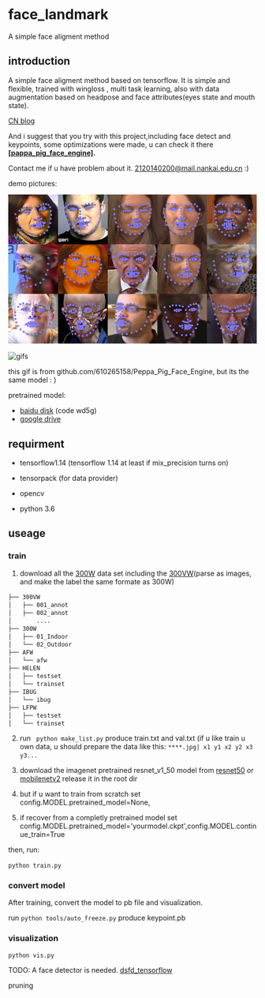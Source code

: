 # face_landmark
A simple face aligment method


## introduction
A simple face aligment method based on tensorflow. 
It is simple and flexible, trained with wingloss , multi task learning, also with data augmentation based on headpose and face attributes(eyes state and mouth state).

[CN blog](https://blog.csdn.net/qq_35606924/article/details/99711208)

And i suggest that you try with this project,including face detect and keypoints, some optimizations were made, u can check it there **[[pappa_pig_face_engine]](github.com/610265158/Peppa_Pig_Face_Engine).**

Contact me if u have problem about it. 2120140200@mail.nankai.edu.cn :)

demo pictures:

![samples](https://github.com/610265158/face_landmark/blob/master/figures/tmp_screenshot_18.08.20192.png)

![gifs](https://github.com/610265158/Peppa_Pig_Face_Engine/blob/master/figure/sample.gif)

this gif is from github.com/610265158/Peppa_Pig_Face_Engine, but its the same model : )

pretrained model:

+ [baidu disk](https://pan.baidu.com/s/1jPW9cq9V9sJDrcrtcqpmLQ)  (code wd5g)
+ [google drive](https://drive.google.com/drive/folders/1YHtaLkalAqURbkIYYJBLf6HJZzd6vzOG?usp=sharing)


## requirment

+ tensorflow1.14    (tensorflow 1.14 at least if mix_precision turns on)

+ tensorpack (for data provider)

+ opencv

+ python 3.6


## useage

### train

1. download all the [300W](https://ibug.doc.ic.ac.uk/resources/facial-point-annotations/) data set including the [300VW](https://ibug.doc.ic.ac.uk/resources/300-VW/)(parse as images, and make the label the same formate as 300W)
```
├── 300VW
│   ├── 001_annot
│   ├── 002_annot
│       ....
├── 300W
│   ├── 01_Indoor
│   └── 02_Outdoor
├── AFW
│   └── afw
├── HELEN
│   ├── testset
│   └── trainset
├── IBUG
│   └── ibug
├── LFPW
│   ├── testset
│   └── trainset
```

2. run ` python make_list.py` produce train.txt and val.txt
(if u like train u own data, u should prepare the data like this:
`****.jpg| x1 y1 x2 y2 x3 y3...` 

3. download the imagenet pretrained resnet_v1_50 model from [resnet50](http://download.tensorflow.org/models/resnet_v1_50_2016_08_28.tar.gz)
or [mobilenetv2](https://storage.googleapis.com/mobilenet_v2/checkpoints/mobilenet_v2_1.0_224.tgz)
release it in the root dir

4. but if u want to train from scratch set config.MODEL.pretrained_model=None,

5. if recover from a completly pretrained model  set config.MODEL.pretrained_model='yourmodel.ckpt',config.MODEL.continue_train=True

then, run:

`python train.py`






### convert model
After training, convert the model to pb file and visualization.

run `python tools/auto_freeze.py` produce keypoint.pb


### visualization

```
python vis.py

```

TODO: 
A face detector is needed.     [dsfd_tensorflow](https://github.com/610265158/DSFD-tensorflow)

pruning               



